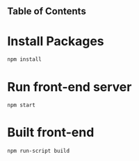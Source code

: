 ## Table of Contents

# Install Packages
`npm install`

# Run front-end server
`npm start`

# Built front-end
`npm run-script build`
